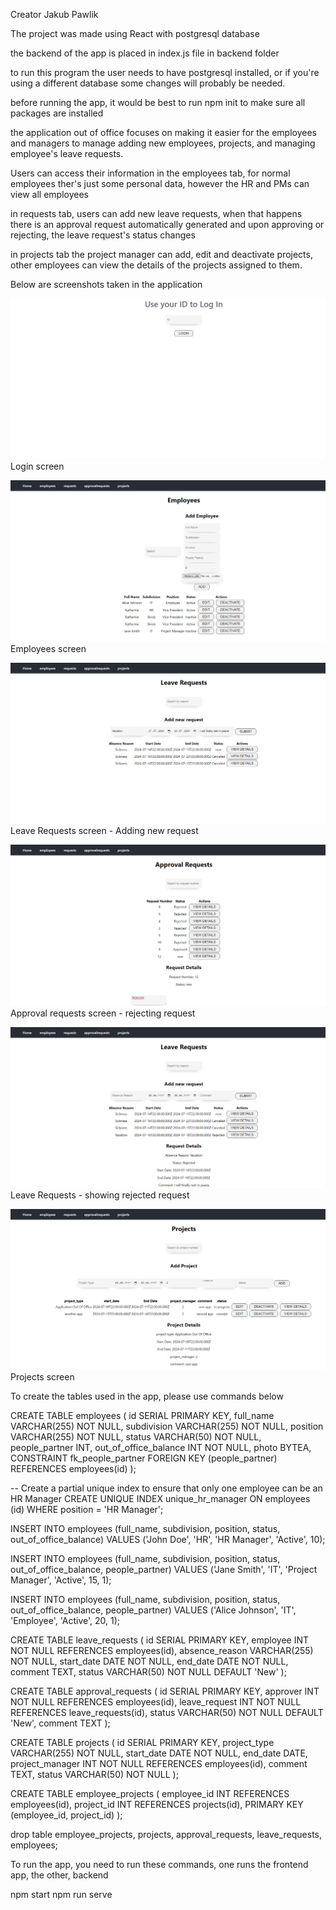 Creator Jakub Pawlik


The project was made using React with postgresql database

the backend of the app is placed in index.js file in backend folder

to run this program the user needs to have postgresql installed, or if you're using a different database some changes will probably be needed.

before running the app, it would be best to run npm init to make sure all packages are installed

the application out of office focuses on making it easier for the employees and managers to manage adding new employees, projects, and managing employee's leave requests.

Users can access their information in the employees tab, for normal employees ther's  just some personal data, however the HR and PMs can view all employees

in requests tab, users can add new leave requests, when that happens there is an approval request automatically generated and upon approving or rejecting, the leave request's status changes

in projects tab the project manager can add, edit and deactivate projects, other employees can view the details of the projects assigned to them.


Below are screenshots taken in the application

![alt text](screenshots/img1.png)
Login screen


![alt text](screenshots/img2.png)
Employees screen

![alt text](screenshots/img3.png)
Leave Requests screen - Adding new request

![alt text](screenshots/img4.png)
Approval requests screen - rejecting request


![alt text](screenshots/img5.png)
Leave Requests - showing rejected request


![alt text](screenshots/img6.png)
Projects screen



To create the tables used in the app, please use commands below

CREATE TABLE employees (
    id SERIAL PRIMARY KEY,
    full_name VARCHAR(255) NOT NULL,
    subdivision VARCHAR(255) NOT NULL,
    position VARCHAR(255) NOT NULL,
    status VARCHAR(50) NOT NULL,
    people_partner INT,
    out_of_office_balance INT NOT NULL,
    photo BYTEA,
    CONSTRAINT fk_people_partner FOREIGN KEY (people_partner) REFERENCES employees(id)
);

-- Create a partial unique index to ensure that only one employee can be an HR Manager
CREATE UNIQUE INDEX unique_hr_manager ON employees (id) WHERE position = 'HR Manager';

INSERT INTO employees (full_name, subdivision, position, status, out_of_office_balance)
VALUES ('John Doe', 'HR', 'HR Manager', 'Active', 10);

INSERT INTO employees (full_name, subdivision, position, status, out_of_office_balance, people_partner)
VALUES ('Jane Smith', 'IT', 'Project Manager', 'Active', 15, 1);

INSERT INTO employees (full_name, subdivision, position, status, out_of_office_balance, people_partner)
VALUES ('Alice Johnson', 'IT', 'Employee', 'Active', 20, 1);

CREATE TABLE leave_requests (
    id SERIAL PRIMARY KEY,
    employee INT NOT NULL REFERENCES employees(id),
    absence_reason VARCHAR(255) NOT NULL,
    start_date DATE NOT NULL,
    end_date DATE NOT NULL,
    comment TEXT,
    status VARCHAR(50) NOT NULL DEFAULT 'New'
);

CREATE TABLE approval_requests (
    id SERIAL PRIMARY KEY,
    approver INT NOT NULL REFERENCES employees(id),
    leave_request INT NOT NULL REFERENCES leave_requests(id),
    status VARCHAR(50) NOT NULL DEFAULT 'New',
    comment TEXT
);

CREATE TABLE projects (
    id SERIAL PRIMARY KEY,
    project_type VARCHAR(255) NOT NULL,
    start_date DATE NOT NULL,
    end_date DATE,
    project_manager INT NOT NULL REFERENCES employees(id),
    comment TEXT,
    status VARCHAR(50) NOT NULL
);

CREATE TABLE employee_projects (
    employee_id INT REFERENCES employees(id),
    project_id INT REFERENCES projects(id),
    PRIMARY KEY (employee_id, project_id)
);


drop table employee_projects, projects, approval_requests, leave_requests, employees;


To run the app, you need to run these commands, one runs the frontend app, the other, backend

npm start
npm run serve